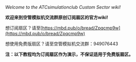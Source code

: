 *Welcome to the ATCsimulationclub Custom Sector wiki!*

**欢迎来到空管模拟机交流群原创订阅扇区的官方wiki!**

想订阅扇区？请至[https://mbd.pub/o/bread/Zpqcmp9w](https://mbd.pub/o/bread/Zpqcmp9w)

想使用免费版扇区？请至空管模拟机交流群：949076443

**注：以下教程均为订阅扇区作为演示，不保证适用于免费版扇区。**
